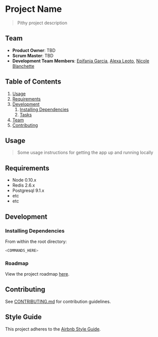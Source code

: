 # Project Name

> Pithy project description

## Team

  - __Product Owner__: TBD
  - __Scrum Master__: TBD
  - __Development Team Members__: [Epifania Garcia](https://github.com/epifaniagb), [Alexa Leoto](https://github.com/alexaleoto), [Nicole Blanchette](https://github.com/nicoleblanchette) 

## Table of Contents

1. [Usage](#Usage)
1. [Requirements](#requirements)
1. [Development](#development)
    1. [Installing Dependencies](#installing-dependencies)
    1. [Tasks](#tasks)
1. [Team](#team)
1. [Contributing](#contributing)

## Usage

> Some usage instructions for getting the app up and running locally

## Requirements

- Node 0.10.x
- Redis 2.6.x
- Postgresql 9.1.x
- etc
- etc

## Development

### Installing Dependencies

From within the root directory:

```sh
<COMMANDS_HERE>
```

### Roadmap

View the project roadmap [here](LINK_TO_PROJECTS_TAB).


## Contributing

See [CONTRIBUTING.md](CONTRIBUTING.md) for contribution guidelines.


## Style Guide

This project adheres to the [Airbnb Style Guide](https://github.com/airbnb/javascript).
